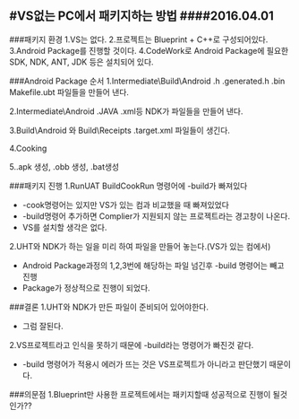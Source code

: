 #VS없는 PC에서 패키지하는 방법
####2016.04.01
---
###패키지 환경
1.VS는 없다.
2.프로젝트는 Blueprint + C++로 구성되어있다.
3.Android Package를 진행할 것이다.
4.CodeWork로 Android Package에 필요한 SDK, NDK, ANT, JDK 등은 설치되어 있다.

###Android Package 순서
1.Intermediate\Build\Android .h .generated.h .bin Makefile.ubt 파일들을 만들어 낸다.

2.Intermediate\Android .JAVA .xml등 NDK가 파일들을 만들어 낸다.

3.Build\Android 와 Build\Receipts .target.xml 파일들이 생긴다.

4.Cooking

5..apk 생성, .obb 생성, .bat생성


###패키지 진행
1.RunUAT BuildCookRun 명령어에 -build가 빠져있다
- -cook명령어는 있지만 VS가 있는 컴과 비교했을 때 빠져있었다
- -build명령어 추가하면 Complier가 지원되지 않는 프로젝트라는 경고창이 나온다.
- VS를 설치할 생각은 없다.

2.UHT와 NDK가 하는 일을 미리 하여 파일을 만들어 놓는다.(VS가 있는 컴에서)
- Android Package과정의 1,2,3번에 해당하는 파일 넘긴후 -build 명령어는 빼고 진행
- Package가 정상적으로 진행이 되었다.

###결론
1.UHT와 NDK가 만든 파일이 준비되어 있어야한다.
- 그럼 잘된다.

2.VS프로젝트라고 인식을 못하기 때문에 -build라는 명령어가 빠진것 같다.
- -build 명령어가 적용시 에러가 뜨는 것은 VS프로젝트가 아니라고 판단했기 때문이다.


###의문점
1.Blueprint만 사용한 프로젝트에서는 패키지할때 성공적으로 진행이 될것인가??
